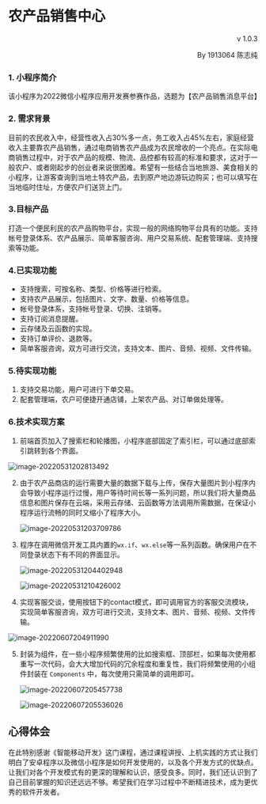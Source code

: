 # 农产品销售中心

<p align="right">v 1.0.3</p>

<p align="right">By 1913064 陈志纯</p>

### 1. 小程序简介

​	该小程序为2022微信小程序应用开发赛参赛作品，选题为【农产品销售消息平台】



### 2. 需求背景

​	目前的农民收入中，经营性收入占30%多一点，务工收入占45%左右，家庭经营收入主要靠农产品销售，通过电商销售农产品成为农民增收的一个亮点。在实际电商销售过程中，对于农产品的规模、物流、品控都有较高的标准和要求，这对于一般农户、或者刚起步的创业者来说很困难。希望有一些结合当地旅游、美食相关的小程序，让游客查询到当地土特农产品，去到原产地边游玩边购买；也可以填写在当地临时住址，方便农户们送货上门。



### 3.目标产品

​	打造一个便民利民的农产品购物平台，实现一般的网络购物平台具有的功能。支持帐号登录体系、农产品展示、简单客服咨询、用户交易系统、配套管理端、支持搜索等功能。



### 4.已实现功能

- 支持搜索，可按名称、类型、价格等进行检索。
- 支持农产品展示，包括图片、文字、数量、价格等信息。
- 帐号登录体系，支持帐号登录、切换、注销等。
- 支持订阅消息提醒。
- 云存储及云函数的实现。
- 支持订单评价、退款等。
- 简单客服咨询，双方可进行交流，支持文本、图片、音频、视频、文件传输。



### 5.待实现功能

1. 支持交易功能，用户可进行下单交易。
2. 配套管理端，农户可便捷开通店铺，上架农产品、对订单做处理等。



### 6.技术实现方案

1. 前端首页加入了搜索栏和轮播图，小程序底部固定了索引栏，可以通过底部索引跳转到各个界面。

![image-20220531202813492](C:\Users\50470\AppData\Roaming\Typora\typora-user-images\image-20220531202813492.png)



2. 由于农产品商店的运行需要大量的数据下载与上传，保存大量图片到小程序内会导致小程序运行过慢，用户等待时间长等一系列问题，所以我们将大量商品信息和图片保存在云端，采用云存储、云函数等方法调用所需数据，在保证小程序运行流畅的同时又缩小了程序大小。

   ![image-20220531203709786](C:\Users\50470\AppData\Roaming\Typora\typora-user-images\image-20220531203709786.png)



3. 程序在调用微信开发工具内置的`wx.if`、`wx.else`等一系列函数。确保用户在不同登录状态下有不同的界面显示。

   ![image-20220531204402948](C:\Users\50470\AppData\Roaming\Typora\typora-user-images\image-20220531204402948.png)

   ![image-20220531210426002](C:\Users\50470\AppData\Roaming\Typora\typora-user-images\image-20220531210426002.png)



4. 实现客服交谈，使用按钮下的contact模式，即可调用官方的客服交流模块，实现简单客服咨询，双方可进行交流，支持文本、图片、音频、视频、文件传输。

![image-20220607204911990](C:\Users\50470\AppData\Roaming\Typora\typora-user-images\image-20220607204911990.png)



5. 封装为组件，在一些小程序频繁使用的比如搜索框、顶部栏，如果每次使用都重写一次代码，会大大增加代码的冗余程度和重复性，我们将频繁使用的小组件封装在 `Components` 中，每次使用只需简单的调用即可。

   ![image-20220607205457738](C:\Users\50470\AppData\Roaming\Typora\typora-user-images\image-20220607205457738.png)

   ![image-20220607205536026](C:\Users\50470\AppData\Roaming\Typora\typora-user-images\image-20220607205536026.png)



## 心得体会

在此特别感谢《智能移动开发》这门课程，通过课程讲授、上机实践的方式让我们明白了安卓程序以及微信小程序是如何开发使用的，以及各个开发方式的优缺点。让我们对各个开发模式有的更深的理解和认识，感受良多。同时，我们还认识到了自己目前掌握的知识还远远不够。希望我们在学习过程中不断精进技术，成为更优秀的软件开发者。